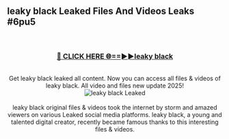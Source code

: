 ## leaky black Leaked Files And Videos Leaks #6pu5
<br>
<div align="center">
<h3><a href="https://watchclip.my.id/leaky black" rel="nofollow">🔴 CLICK HERE 🌐==►►leaky black</a></h3>
<br>
Get leaky black leaked all content. Now you can access all files & videos of leaky black. All video and files new update 2025!
<br>
<a href="https://watchclip.my.id/leaky black" rel="nofollow" data-target="animated-image.originalLink"><img src="https://i.ibb.co.com/WyWwxjT/player-gif2.gif" alt="leaky black Leaked" style="max-width: 100%; display: inline-block;" data-target="animated-image.originalImage"></a>
<br><br>
leaky black original files & videos took the internet by storm and amazed viewers on various Leaked social media platforms. leaky black, a young and talented digital creator, recently became famous thanks to this interesting files & videos.
</div>
<br>